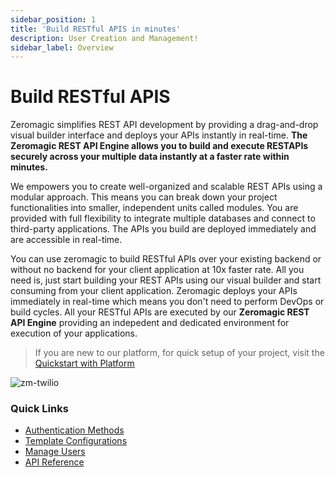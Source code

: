 ```yaml
---
sidebar_position: 1
title: 'Build RESTful APIS in minutes'
description: User Creation and Management! 
sidebar_label: Overview 
---
```


# Build RESTful APIS

Zeromagic simplifies REST API development by providing a drag-and-drop visual builder interface and deploys your APIs instantly in real-time. **The Zeromagic REST API Engine allows you to build and execute RESTAPIs securely across your multiple data instantly at a faster rate within minutes.** 

We empowers you to create well-organized and scalable REST APIs using a modular approach. This means you can break down your project functionalities into smaller, independent units called modules. You are provided with full flexibility to integrate multiple databases and connect to third-party applications. The APIs you build are deployed immediately and are accessible in real-time.

You can use zeromagic to build RESTful APIs over your existing backend or without no backend for your client application at 10x faster rate. All you need is, just start building your REST APIs using our visual builder and start consuming from your client application. Zeromagic deploys your APIs immediately in real-time which means you don't need to perform DevOps or build cycles. All your RESTful APIs are executed by our **Zeromagic REST API Engine** providing an indepedent and dedicated environment for execution of your applications.

> If you are new to our platform, for quick setup of your project, visit the [Quickstart with Platform](/getting-started/quickstart)

![zm-twilio](@site/static/img/zm-twilio.png)

### Quick Links
- [Authentication Methods](/authentication/quickstart/methods/introduction)
- [Template Configurations](/authentication/quickstart/templates)
- [Manage Users](/authentication/quickstart/users)
- [API Reference](/authentication/apireference/generalinfo)